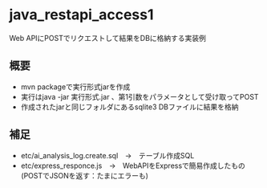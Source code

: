# java_restapi_access1

Web APIにPOSTでリクエストして結果をDBに格納する実装例

## 概要

* mvn packageで実行形式jarを作成
* 実行はjava -jar 実行形式.jar 、第1引数をパラメータとして受け取ってPOST
* 作成されたjarと同じフォルダにあるsqlite3 DBファイルに結果を格納


## 補足

* etc/ai_analysis_log.create.sql　→　テーブル作成SQL
* etc/express_responce.js　→　WebAPIをExpressで簡易作成したもの(POSTでJSONを返す：たまにエラーも)
